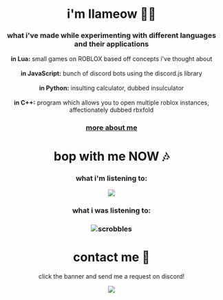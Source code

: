 <h1 align="center">i'm llameow 🦙😸</h1>
<h3 align="center">what i've made while experimenting with different languages and their applications</h3>

<p align="center">
<strong>in Lua:</strong> small games on ROBLOX based off concepts i've thought about <br></br>
<strong>in JavaScript:</strong> bunch of discord bots using the discord.js library <br></br>
<strong>in Python:</strong> insulting calculator, dubbed insulculator <br></br>
<strong>in C++:</strong> program which allows you to open multiple roblox instances, affectionately dubbed rbxfold</p>

<h3 align="center"><a href="google.com">more about me</a></p></h3>


<h1 align="center">bop with me NOW 🎶</h1>
 
<h3 align="center">what i'm listening to:</h3>

<p align="center">
    <a href="https://open.spotify.com/user/ydos5vt5gwuv9ijqhuh6flc6o?si=7e793bfe678e4320"><img src="https://spotify-github-profile.vercel.app/api/view?uid=ydos5vt5gwuv9ijqhuh6flc6o&cover_image=true&theme=novatorem&bar_color=53b14f&bar_color_cover=false"/></a>
</p>

<h3 align="center">what i was listening to:</h3>

<h3 align="center"> 

![scrobbles](https://lastfm-recently-played.vercel.app/api?user=burrito&width=350&count=3)  

</a></p></h3>

<h1 align="center">contact me 🤙</h1>
<p align="center">click the banner and send me a request on discord!</p>

<p align="center">
    <a href="https://discord.com/users/443287359425871872"><img src="https://lanyard-profile-readme.vercel.app/api/443287359425871872"/></a>
</p>
 
